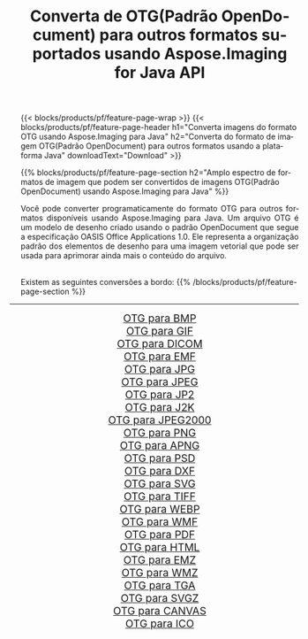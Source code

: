 ﻿---
title: Converta de OTG(Padrão OpenDocument) para outros formatos suportados usando Aspose.Imaging for Java API 
weight: 3920
url: /pt/java/conversion/from/otg 
lang: pt
langdirlevel: 2
locales: zh-hans,ja,it,ru,de,es,fr,nl,id,lt,pl,pt,vi,tr,ko,zh-hant,ar,hi,th,sv,cs,uk,he
description: Aspose.Imaging pode converter facilmente de OTG(Padrão OpenDocument) para outros formatos usando a plataforma Java
---

{{< blocks/products/pf/feature-page-wrap >}}
{{< blocks/products/pf/feature-page-header h1="Converta imagens do formato OTG usando Aspose.Imaging para Java" h2="Converta do formato de imagem OTG(Padrão OpenDocument) para outros formatos usando a plataforma Java" downloadText="Download" >}}


{{% blocks/products/pf/feature-page-section  h2="Amplo espectro de formatos de imagem que podem ser convertidos de imagens OTG(Padrão OpenDocument) usando Aspose.Imaging para Java" %}}
<p align=justify>Você pode converter programaticamente do formato OTG para outros formatos disponíveis usando
Aspose.Imaging para Java. Um arquivo OTG é um modelo de desenho criado usando o padrão OpenDocument que segue a especificação OASIS Office Applications 1.0. Ele representa a organização padrão dos elementos de desenho para uma imagem vetorial que pode ser usada para aprimorar ainda mais o conteúdo do arquivo.</p>
<br/>
Existem as seguintes conversões a bordo:
{{% /blocks/products/pf/feature-page-section %}}
<div class="container-fluid productfamilypage bg-gray">
    <div class="convertypes bg-gray agp-content section">
        <div class="container">
		<hr style="margin-left:-20px;"/>
		<div class="row other-converters" style="gap: 10px;font-size: 19px;text-align:center;">
		    <div class='col-md-2 other-converter remove-lp remove-rp'><a href="/imaging/pt/java/conversion/otg-to-bmp" style="padding:15px;">OTG para BMP</a></div><div class='col-md-2 other-converter remove-lp remove-rp'><a href="/imaging/pt/java/conversion/otg-to-gif" style="padding:15px;">OTG para GIF</a></div><div class='col-md-2 other-converter remove-lp remove-rp'><a href="/imaging/pt/java/conversion/otg-to-dicom" style="padding:15px;">OTG para DICOM</a></div><div class='col-md-2 other-converter remove-lp remove-rp'><a href="/imaging/pt/java/conversion/otg-to-emf" style="padding:15px;">OTG para EMF</a></div><div class='col-md-2 other-converter remove-lp remove-rp'><a href="/imaging/pt/java/conversion/otg-to-jpg" style="padding:15px;">OTG para JPG</a></div><div class='col-md-2 other-converter remove-lp remove-rp'><a href="/imaging/pt/java/conversion/otg-to-jpeg" style="padding:15px;">OTG para JPEG</a></div><div class='col-md-2 other-converter remove-lp remove-rp'><a href="/imaging/pt/java/conversion/otg-to-jp2" style="padding:15px;">OTG para JP2</a></div><div class='col-md-2 other-converter remove-lp remove-rp'><a href="/imaging/pt/java/conversion/otg-to-j2k" style="padding:15px;">OTG para J2K</a></div><div class='col-md-2 other-converter remove-lp remove-rp'><a href="/imaging/pt/java/conversion/otg-to-jpeg2000" style="padding:15px;">OTG para JPEG2000</a></div><div class='col-md-2 other-converter remove-lp remove-rp'><a href="/imaging/pt/java/conversion/otg-to-png" style="padding:15px;">OTG para PNG</a></div><div class='col-md-2 other-converter remove-lp remove-rp'><a href="/imaging/pt/java/conversion/otg-to-apng" style="padding:15px;">OTG para APNG</a></div><div class='col-md-2 other-converter remove-lp remove-rp'><a href="/imaging/pt/java/conversion/otg-to-psd" style="padding:15px;">OTG para PSD</a></div><div class='col-md-2 other-converter remove-lp remove-rp'><a href="/imaging/pt/java/conversion/otg-to-dxf" style="padding:15px;">OTG para DXF</a></div><div class='col-md-2 other-converter remove-lp remove-rp'><a href="/imaging/pt/java/conversion/otg-to-svg" style="padding:15px;">OTG para SVG</a></div><div class='col-md-2 other-converter remove-lp remove-rp'><a href="/imaging/pt/java/conversion/otg-to-tiff" style="padding:15px;">OTG para TIFF</a></div><div class='col-md-2 other-converter remove-lp remove-rp'><a href="/imaging/pt/java/conversion/otg-to-webp" style="padding:15px;">OTG para WEBP</a></div><div class='col-md-2 other-converter remove-lp remove-rp'><a href="/imaging/pt/java/conversion/otg-to-wmf" style="padding:15px;">OTG para WMF</a></div><div class='col-md-2 other-converter remove-lp remove-rp'><a href="/imaging/pt/java/conversion/otg-to-pdf" style="padding:15px;">OTG para PDF</a></div><div class='col-md-2 other-converter remove-lp remove-rp'><a href="/imaging/pt/java/conversion/otg-to-html" style="padding:15px;">OTG para HTML</a></div><div class='col-md-2 other-converter remove-lp remove-rp'><a href="/imaging/pt/java/conversion/otg-to-emz" style="padding:15px;">OTG para EMZ</a></div><div class='col-md-2 other-converter remove-lp remove-rp'><a href="/imaging/pt/java/conversion/otg-to-wmz" style="padding:15px;">OTG para WMZ</a></div><div class='col-md-2 other-converter remove-lp remove-rp'><a href="/imaging/pt/java/conversion/otg-to-tga" style="padding:15px;">OTG para TGA</a></div><div class='col-md-2 other-converter remove-lp remove-rp'><a href="/imaging/pt/java/conversion/otg-to-svgz" style="padding:15px;">OTG para SVGZ</a></div><div class='col-md-2 other-converter remove-lp remove-rp'><a href="/imaging/pt/java/conversion/otg-to-canvas" style="padding:15px;">OTG para CANVAS</a></div><div class='col-md-2 other-converter remove-lp remove-rp'><a href="/imaging/pt/java/conversion/otg-to-ico" style="padding:15px;">OTG para ICO</a></div>
                </div>
        </div>
    </div>
</div>
<br/>

